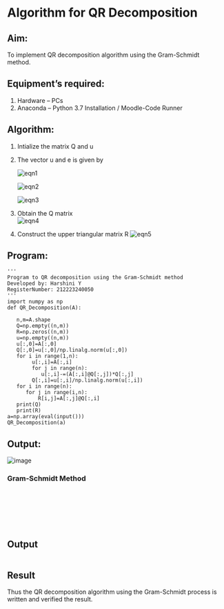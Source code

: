 # Algorithm for QR Decomposition
## Aim:
To implement QR decomposition algorithm using the Gram-Schmidt method.
## Equipment’s required:
1.	Hardware – PCs
2.	Anaconda – Python 3.7 Installation / Moodle-Code Runner
## Algorithm:
1.	Intialize the matrix Q and u
2.	The vector u and e is given by

    ![eqn1](./ex4.jpg)

    ![eqn2](./ex6.jpg)

    ![eqn3](./ex3.jpg)

3.	Obtain the Q matrix   
    ![eqn4](./ex1.jpg)
4.	Construct the upper triangular matrix R
    ![eqn5](./ex2.jpg)



## Program:
```
''' 
Program to QR decomposition using the Gram-Schmidt method
Developed by: Harshini Y
RegisterNumber: 212223240050
'''
import numpy as np
def QR_Decomposition(A):
    
   n,m=A.shape
   Q=np.empty((n,m))
   R=np.zeros((n,m))
   u=np.empty((n,m))
   u[:,0]=A[:,0]
   Q[:,0]=u[:,0]/np.linalg.norm(u[:,0])
   for i in range(1,n):
        u[:,i]=A[:,i]
        for j in range(n):
           u[:,i]-=(A[:,i]@Q[:,j])*Q[:,j]
        Q[:,i]=u[:,i]/np.linalg.norm(u[:,i])
   for i in range(n):
      for j in range(i,n):
          R[i,j]=A[:,j]@Q[:,i]
   print(Q)
   print(R)
a=np.array(eval(input()))
QR_Decomposition(a)
```
## Output: 
![image](https://github.com/harshiniyu/QRdecomposition/assets/144979786/b10cd55a-d2a6-471f-a4d5-38bd771a38b3)

### Gram-Schmidt Method
```







```

## Output
```

```

## Result
Thus the QR decomposition algorithm using the Gram-Schmidt process is written and verified the result.
